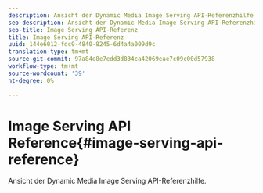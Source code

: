 ```yaml
---
description: Ansicht der Dynamic Media Image Serving API-Referenzhilfe.
seo-description: Ansicht der Dynamic Media Image Serving API-Referenzhilfe.
seo-title: Image Serving API-Referenz
title: Image Serving API-Referenz
uuid: 144e6012-fdc9-4840-8245-6d4a4a009d9c
translation-type: tm+mt
source-git-commit: 97a84e8e7edd3d834ca42069eae7c09c00d57938
workflow-type: tm+mt
source-wordcount: '39'
ht-degree: 0%

---
```



# Image Serving API Reference{#image-serving-api-reference}

Ansicht der Dynamic Media Image Serving API-Referenzhilfe.


